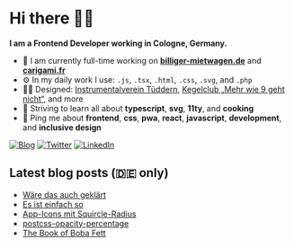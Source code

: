 # Hi there 👋🏼

**I am a Frontend Developer working in Cologne, Germany.**

* 🏢 I am currently full-time working on **[billiger-mietwagen.de](https://www.billiger-mietwagen.de/)** and **[carigami.fr](https://www.carigami.fr/)**
* ⚙️ In my daily work I use: `.js`, `.tsx`, `.html`, `.css`, `.svg`, and `.php`
* 💅🏼 Designed: [Instrumentalverein Tüddern](https://instrumentalverein-tueddern.de/), [Kegelclub „Mehr wie 9 geht nicht“](https://kegelclub-tüddern.de/), and more
* 🌱 Striving to learn all about **typescript**, **svg**, **11ty**, and **cooking**
* 💬 Ping me about **frontend**, **css**, **pwa**, **react**, **javascript**, **development**, and **inclusive design**

[![Blog](https://img.shields.io/badge/blog-c71585?style=for-the-badge&logo=wordpress&logoColor=white)](https://marcgoertz.de/)
[![Twitter](https://img.shields.io/badge/twitter-1DA1F2?style=for-the-badge&logo=twitter&logoColor=white)](https://twitter.com/dreamseer)
[![LinkedIn](https://img.shields.io/badge/linkedin-0A66C2?style=for-the-badge&logo=linkedin&logoColor=white)](https://www.linkedin.com/in/marcgoertz/)

## Latest blog posts (🇩🇪 only)

<!-- POST-LIST:START -->
- [Wäre das auch geklärt](https://marcgoertz.de/2021/waere-das-auch-geklaert)
- [Es ist einfach so](https://marcgoertz.de/2021/es-ist-einfach-so)
- [App-Icons mit Squircle-Radius](https://marcgoertz.de/2021/app-icons-mit-squircle-radius)
- [postcss-opacity-percentage](https://marcgoertz.de/2021/postcss-opacity-percentage)
- [The Book of Boba Fett](https://marcgoertz.de/2021/the-book-of-boba-fett)
<!-- POST-LIST:END -->
